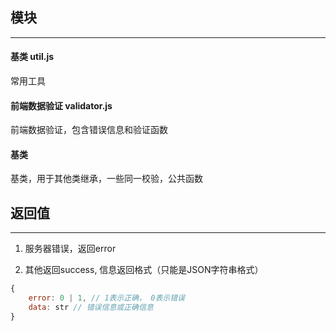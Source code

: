 ## 模块
---

#### 基类 util.js

常用工具

#### 前端数据验证 validator.js

前端数据验证，包含错误信息和验证函数

#### 基类 

基类，用于其他类继承，一些同一校验，公共函数

## 返回值
---


1. 服务器错误，返回error

2. 其他返回success, 信息返回格式（只能是JSON字符串格式）

```js
{
    error: 0 | 1, // 1表示正确， 0表示错误
    data: str // 错误信息或正确信息
}
```
